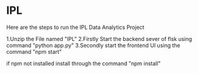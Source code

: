 # IPL


Here are the steps to run the IPL Data Analytics Project

1.Unzip the File named "IPL"
2.Firstly Start the backend sever of flsk using command
"python app.py"
3.Secondly start the frontend UI using the command
"npm start"


  if npm not installed install through the command 
   "npm install"
